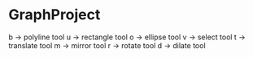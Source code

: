 # GraphProject
b -> polyline tool
u -> rectangle tool
o -> ellipse tool
v -> select tool
t -> translate tool
m -> mirror tool
r -> rotate tool
d -> dilate tool
